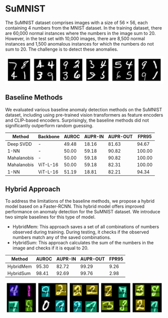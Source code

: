 # SuMNIST

The SuMNIST dataset comprises images with a size of $56 \times 56$, each containing 4 numbers from the MNIST dataset. 
In the training dataset, there are 60,000 normal instances where the numbers in the image sum to 20. 
However, in the test set with 10,000 images, there are 8,500 normal instances and 1,500 anomalous instances for which the numbers do not sum to 20.
The challenge is to detect these anomalies. 

![examples](/img/mnist-example.png)


## Baseline Methods

We evaluated various baseline anomaly detection methods on the SuMNIST dataset, including using pre-trained vision transformers as feature encoders and CLIP-based encoders.
Surprisingly, the baseline methods did not significantly outperform random guessing.


|Method     |Backbone|AUROC|AUPR-IN|AUPR-OUT|FPR95   |
|-----------|--------|-----|-------|--------|--------|
|Deep SVDD  |-       |49.48|18.16  |81.63   |94.67   |
|1-NN       |-       |50.00|59.18  |90.82   |100.00  |
|Mahalanobis|-       |50.00|59.18  |90.82   |100.00  |
|Mahalanobis|ViT-L-16|50.00|59.18  |82.31   |100.00  |
|1-NN       |ViT-L-16|51.19|18.81  |82.21   |94.34   |



## Hybrid Approach 

To address the limitations of the baseline methods, we propose a hybrid model based on a Faster-RCNN. 
This hybrid model offers improved performance on anomaly detection for the SuMNIST dataset. We introduce two simple baselines for this type of model.

* HybridMem: This approach saves a set of all combinations of numbers observed during training. During testing, it checks if the observed numbers match any of the saved combinations.
* HybridSum: This approach calculates the sum of the numbers in the image and checks if it is equal to 20.

|Method   |AUROC|AUPR-IN|AUPR-OUT|FPR95   |
|---------|-----|-------|--------|--------|
|HybridMem|95.30|82.72  |99.29   |9.26    |
|HybridSum|98.41|92.69  |99.76   |2.98    |

![example-predictions](/img/predictions.png)







